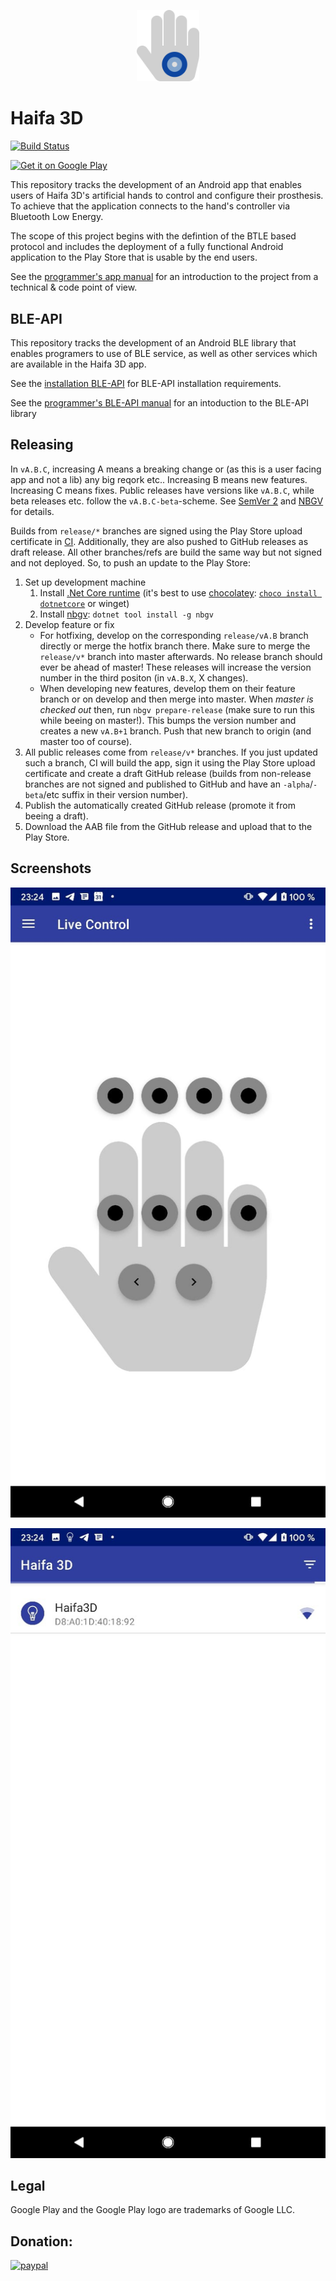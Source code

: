 <p align="center">
  <a href="#">
    <img
      alt="Haifa 3D app logo"
      src="doc/logo.svg"
      width="100"
    />
  </a>
</p>

# Haifa 3D

[![Build Status](https://dev.azure.com/georg-jung/Haifa3d/_apis/build/status/georg-jung.technion-robotic-arm?branchName=master)](https://dev.azure.com/georg-jung/Haifa3d/_build/latest?definitionId=12&branchName=master)

<a href='https://play.google.com/store/apps/details?id=com.gjung.haifa3d'><img alt='Get it on Google Play' src='https://play.google.com/intl/en_us/badges/static/images/badges/en_badge_web_generic.png' height="60"/></a>

This repository tracks the development of an Android app that enables users of Haifa 3D's artificial hands to control and configure their prosthesis. To achieve that the application connects to the hand's controller via Bluetooth Low Energy.

The scope of this project begins with the defintion of the BTLE based protocol and includes the deployment of a fully functional Android application to the Play Store that is usable by the end users.

See the [programmer's app manual](/doc/programmers-manual.md) for an introduction to the project from a technical & code point of view.

## BLE-API
This repository tracks the development of an Android BLE library that enables programers to use of BLE service, as well as other services which are available in the 
Haifa 3D app.

See the [installation BLE-API](/doc/installation-BLE-API.md) for BLE-API installation requirements.

See the [programmer's BLE-API manual](/doc/programmers-manual-BLE-API.md) for an intoduction to the BLE-API library

## Releasing

In `vA.B.C`, increasing A means a breaking change or (as this is a user facing app and not a lib) any big reqork etc.. Increasing B means new features. Increasing C means fixes. Public releases have versions like `vA.B.C`, while beta releases etc. follow the `vA.B.C-beta`-scheme.  See [SemVer 2](https://semver.org/) and [NBGV](https://github.com/dotnet/Nerdbank.GitVersioning) for details.

Builds from `release/*` branches are signed using the Play Store upload certificate in [CI](https://dev.azure.com/georg-jung/Haifa3d/_build). Additionally, they are also pushed to GitHub releases as draft release. All other branches/refs are build the same way but not signed and not deployed. So, to push an update to the Play Store:

1. Set up development machine
    1. Install [.Net Core runtime](https://dotnet.microsoft.com/download) (it's best to use [chocolatey](https://chocolatey.org/install): [`choco install dotnetcore`](https://chocolatey.org/packages/dotnetcore) or winget)
    2. Install [nbgv](https://github.com/dotnet/Nerdbank.GitVersioning/blob/master/doc/nbgv-cli.md): `dotnet tool install -g nbgv`
2. Develop feature or fix
    * For hotfixing, develop on the corresponding `release/vA.B` branch directly or merge the hotfix branch there. Make sure to merge the `release/v*` branch into master afterwards. No release branch should ever be ahead of master! These releases will increase the version number in the third positon (in `vA.B.X`, X changes).
    * When developing new features, develop them on their feature branch or on develop and then merge into master. When *master is checked out* then, run `nbgv prepare-release` (make sure to run this while beeing on master!). This bumps the version number and creates a new `vA.B+1` branch. Push that new branch to origin (and master too of course).
3. All public releases come from `release/v*` branches. If you just updated such a branch, CI will build the app, sign it using the Play Store upload certificate and create a draft GitHub release (builds from non-release branches are not signed and published to GitHub and have an `-alpha`/`-beta`/etc suffix in their version number).
4. Publish the automatically created GitHub release (promote it from beeing a draft).
5. Download the AAB file from the GitHub release and upload that to the Play Store.

## Screenshots

![Live Control](/doc/screenshot_livecontrol.png)

![Connect](/doc/screenshot_connect.png)

## Legal

Google Play and the Google Play logo are trademarks of Google LLC.

## Donation:
[![paypal](https://www.paypalobjects.com/en_US/i/btn/btn_donateCC_LG.gif)](https://www.paypal.com/donate?hosted_button_id=GGFJLZDB9GWXE)
